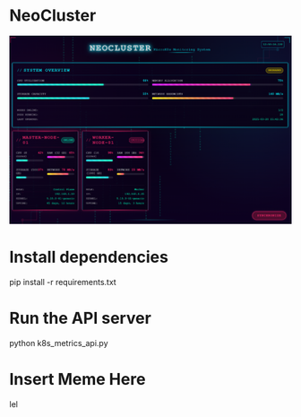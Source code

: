 # NeoCluster

![Dashboard Screenshot](./example.png)


# Install dependencies
pip install -r requirements.txt

# Run the API server
python k8s_metrics_api.py

# Insert Meme Here
lel
